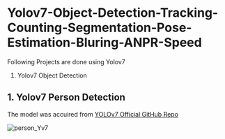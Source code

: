 # Yolov7-Object-Detection-Tracking-Counting-Segmentation-Pose-Estimation-Bluring-ANPR-Speed

Following Projects are done using Yolov7
1. Yolov7 Object Detection

## 1. Yolov7 Person Detection

The model was accuired from [YOLOv7 Official GitHub Repo](https://github.com/WongKinYiu/yolov7)

![person_Yv7](https://github.com/SamiUddin-tech/Yolov7-Object-Detection-Tracking-Counting-Segmentation-Pose-Estimation-Bluring-ANPR-Speed/assets/81253183/f7425a52-c1fc-4a9a-a550-180e010e5bd3)
